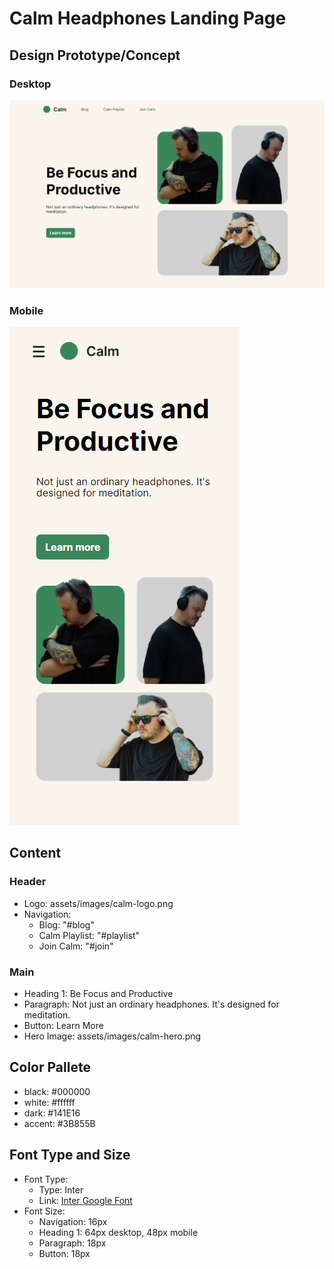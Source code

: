 # Calm Headphones Landing Page

## Design Prototype/Concept

### Desktop
![](design-concept-desktop.png?raw=true)

### Mobile
![](design-concept-mobile.png?raw=true)

## Content

### Header
- Logo: assets/images/calm-logo.png
- Navigation:
  - Blog: "#blog"
  - Calm Playlist: "#playlist"
  - Join Calm: "#join"

### Main
- Heading 1: Be Focus and Productive
- Paragraph: Not just an ordinary headphones. It's designed for meditation.
- Button: Learn More
- Hero Image: assets/images/calm-hero.png


## Color Pallete
- black: #000000
- white: #ffffff
- dark: #141E16
- accent: #3B855B

## Font Type and Size
- Font Type:
  - Type: Inter
  - Link: [Inter Google Font](https://fonts.google.com/specimen/Inter?preview.text=This%20is%20a%20great%20font%20to%20use%3F&preview.text_type=custom)
- Font Size:
  - Navigation: 16px
  - Heading 1: 64px desktop, 48px mobile
  - Paragraph: 18px
  - Button: 18px
